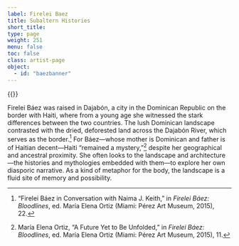 ```yaml
---
label: Firelei Baez
title: Subaltern Histories
short_title:
type: page
weight: 251
menu: false
toc: false
class: artist-page
object:
  - id: "baezbanner"
---
```

{{<q-figure id="baezbanner">}}

Firelei Báez was raised in Dajabón, a city in the Dominican Republic on the border with Haiti, where from a young age she witnessed the stark differences between the two countries. The lush Dominican landscape contrasted with the dried, deforested land across the Dajabón River, which serves as the border.[^1] For Báez—whose mother is Dominican and father is of Haitian decent—Haiti “remained a mystery,”[^2] despite her geographical and ancestral proximity. She often looks to the landscape and architecture—the histories and mythologies embedded with them—to explore her own diasporic narrative. As a kind of metaphor for the body, the landscape is a fluid site of memory and possibility.

[^1]: “Firelei Báez in Conversation with Naima J. Keith,” in *Firelei Báez: Bloodlines*, ed. María Elena Ortiz (Miami: Pérez Art Museum, 2015), 22.

[^2]: María Elena Ortiz, “A Future Yet to Be Unfolded,” in *Firelei Báez: Bloodlines*, ed. María Elena Ortiz (Miami: Pérez Art Museum, 2015), 11.
